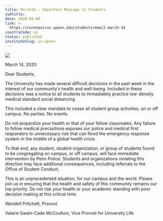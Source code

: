 ```yaml
---
title: March14 - Important Message to Students
subtitle: 
date: 2020-04-08
link: >-
  https://coronavirus.upenn.edu/students/email-march-14
countryCode: us
status: published
instituteSlug: us-upenn
---
```

![](https://coronavirus.upenn.edu/sites/all/themes/penn_coronavirus/logo.png)

March 14, 2020

Dear Students,

The University has made several difficult decisions in the past week in the interest of our community’s health and well-being. Included in these decisions was a notice to all students to immediately practice low-density medical standard social distancing.

This included a clear mandate to cease all student group activities, on or off campus. No parties. No events.

Do not jeopardize your health or that of your fellow classmates. Any failure to follow medical precautions exposes our police and medical first responders to unnecessary risk that can flood the emergency response system in the middle of a global health crisis.

To that end, any student, student organization, or group of students found to be congregating on campus, or off campus, will face immediate intervention by Penn Police. Students and organizations violating this directive may face additional consequences, including referrals to the Office of Student Conduct.

This is an unprecedented situation, for our campus and the world. Please join us in ensuring that the health and safety of this community remains our top priority. Do not risk your health or your academic standing with poor decision making at this critical time.

Wendell Pritchett, Provost

Valarie Swain-Cade McCoullum, Vice Provost for University Life